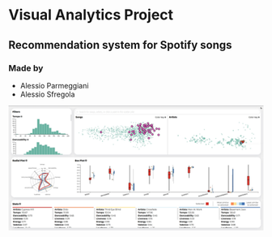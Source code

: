 # Visual Analytics Project
## Recommendation system for Spotify songs

### Made by
- Alessio Parmeggiani
- Alessio Sfregola



<img src="images/gui.jpg" alt="interface" width="600">
